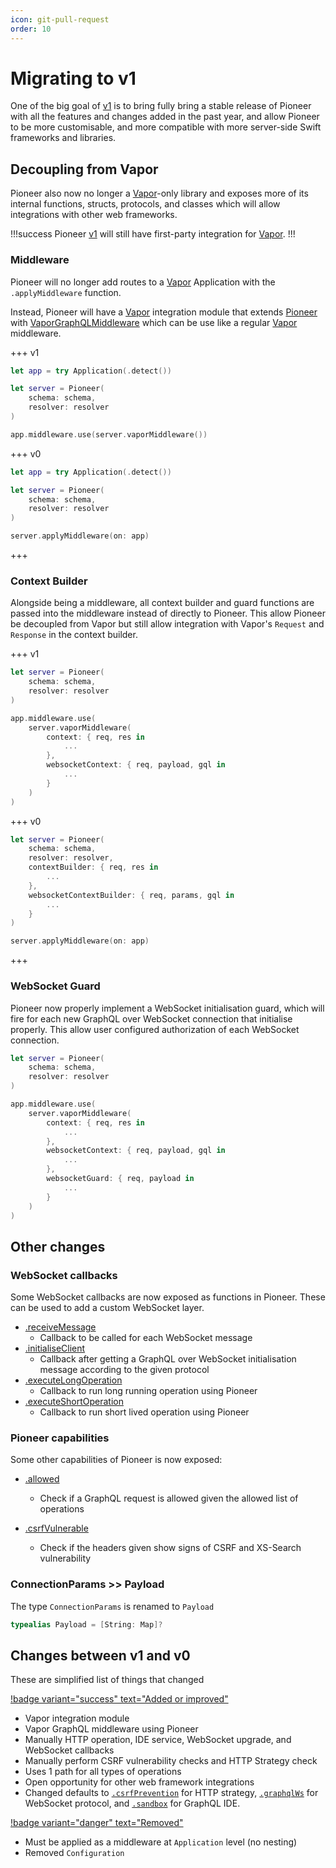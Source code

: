 ```yaml
---
icon: git-pull-request
order: 10
---
```


# Migrating to v1

One of the big goal of [v1](/) is to bring fully bring a stable release of Pioneer with all the features and changes added in the past year, and allow Pioneer to be more customisable, and more compatible with more server-side Swift frameworks and libraries.

## Decoupling from Vapor

Pioneer also now no longer a [Vapor](https://github.com/vapor/vapor)-only library and exposes more of its internal functions, structs, protocols, and classes which will allow integrations with other web frameworks.

!!!success
Pioneer [v1](/) will still have first-party integration for [Vapor](https://github.com/vapor/vapor).
!!!

### Middleware

Pioneer will no longer add routes to a [Vapor](https://github.com/vapor/vapor) Application with the `.applyMiddleware` function.

Instead, Pioneer will have a [Vapor](https://github.com/vapor/vapor) integration module that extends [Pioneer]() with [VaporGraphQLMiddleware]() which can be use like a regular [Vapor](https://github.com/vapor/vapor) middleware.

+++ v1

```swift #8
let app = try Application(.detect())

let server = Pioneer(
	schema: schema,
	resolver: resolver
)

app.middleware.use(server.vaporMiddleware())
```

+++ v0

```swift #
let app = try Application(.detect())

let server = Pioneer(
	schema: schema,
	resolver: resolver
)

server.applyMiddleware(on: app)
```

+++

### Context Builder

Alongside being a middleware, all context builder and guard functions are passed into the middleware instead of directly to Pioneer. This allow Pioneer be decoupled from Vapor but still allow integration with Vapor's `Request` and `Response` in the context builder.

+++ v1

```swift #8-13
let server = Pioneer(
	schema: schema,
	resolver: resolver
)

app.middleware.use(
	server.vaporMiddleware(
		context: { req, res in
			...
		},
		websocketContext: { req, payload, gql in
			...
		}
	)
)
```

+++ v0

```swift #4-9
let server = Pioneer(
	schema: schema,
	resolver: resolver,
	contextBuilder: { req, res in 
		...
	},
	websocketContextBuilder: { req, params, gql in 
		...
	}
)

server.applyMiddleware(on: app)
```

+++

### WebSocket Guard

Pioneer now properly implement a WebSocket initialisation guard, which will fire for each new GraphQL over WebSocket connection that initialise properly. This allow user configured authorization of each WebSocket connection.

```swift #14-16
let server = Pioneer(
	schema: schema,
	resolver: resolver
)

app.middleware.use(
	server.vaporMiddleware(
		context: { req, res in
			...
		},
		websocketContext: { req, payload, gql in
			...
		},
		websocketGuard: { req, payload in 
			...
		}
	)
)
```

## Other changes

### WebSocket callbacks

Some WebSocket callbacks are now exposed as functions in Pioneer. These can be used to add a custom WebSocket layer.

- [.receiveMessage]()
	- Callback to be called for each WebSocket message
- [.initialiseClient]()
	- Callback after getting a GraphQL over WebSocket initialisation message according to the given protocol
- [.executeLongOperation]()
	- Callback to run long running operation using Pioneer
- [.executeShortOperation]()
	- Callback to run short lived operation using Pioneer

### Pioneer capabilities

Some other capabilities of Pioneer is now exposed:

- [.allowed]()
	- Check if a GraphQL request is allowed given the allowed list of operations

- [.csrfVulnerable]()
	- Check if the headers given show signs of CSRF and XS-Search vulnerability

### ConnectionParams >> Payload

The type `ConnectionParams` is renamed to `Payload`

```swift #
typealias Payload = [String: Map]?
```

## Changes between v1 and v0

These are simplified list of things that changed

[!badge variant="success" text="Added or improved"](#tradeoff)
- Vapor integration module
- Vapor GraphQL middleware using Pioneer
- Manually HTTP operation, IDE service, WebSocket upgrade, and WebSocket callbacks
- Manually perform CSRF vulnerability checks and HTTP Strategy check
- Uses 1 path for all types of operations
- Open opportunity for other web framework integrations
- Changed defaults to [`.csrfPrevention`]() for HTTP strategy, [`.graphqlWs`]() for WebSocket protocol, and [`.sandbox`]() for GraphQL IDE.

[!badge variant="danger" text="Removed"](#tradeoff)

- Must be applied as a middleware at `Application` level (no nesting)
- Removed `Configuration`
